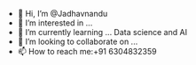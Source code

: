 - 👋 Hi, I’m @Jadhavnandu
- 👀 I’m interested in ...
- 🌱 I’m currently learning ... Data science and AI
- 💞️ I’m looking to collaborate on ...
- 📫 How to reach me:+91 6304832359<!---
Jadhavnandu/Jadhavnandu is a ✨ special ✨ repository because its `README.md` (this file) appears on your GitHub profile.
You can click the Preview link to take a look at your changes.
--->
